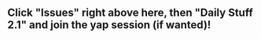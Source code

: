 Click "Issues" right above here, then "Daily Stuff 2.1" and join the yap session (if wanted)!    
-----------------------------------------------------------------------------------------

